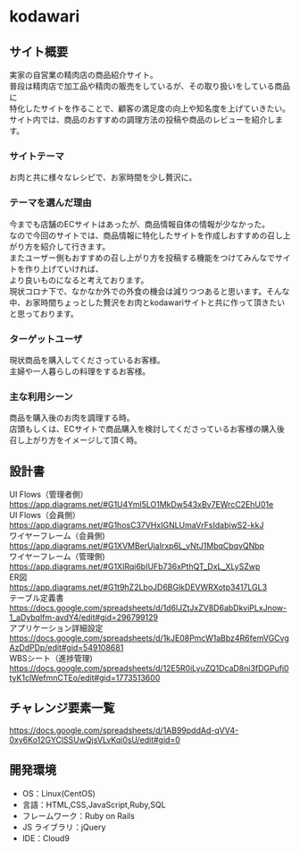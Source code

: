 # kodawari

## サイト概要

実家の自営業の精肉店の商品紹介サイト。  
普段は精肉店で加工品や精肉の販売をしているが、その取り扱いをしている商品に  
特化したサイトを作ることで、顧客の満足度の向上や知名度を上げていきたい。  
サイト内では、商品のおすすめの調理方法の投稿や商品のレビューを紹介します。

### サイトテーマ

お肉と共に様々なレシピで、お家時間を少し贅沢に。

### テーマを選んだ理由

今までも店舗のECサイトはあったが、商品情報自体の情報が少なかった。<br>
なので今回のサイトでは、商品情報に特化したサイトを作成しおすすめの召し上がり方を紹介して行きます。<br>
またユーザー側もおすすめの召し上がり方を投稿する機能をつけてみんなでサイトを作り上げていければ、<br>より良いものになると考えております。<br>
現状コロナ下で、なかなか外での外食の機会は減りつつあると思います。そんな中、お家時間ちょっとした贅沢をお肉とkodawariサイトと共に作って頂きたいと思っております。

### ターゲットユーザ

現状商品を購入してくださっているお客様。  
主婦や一人暮らしの料理をするお客様。

### 主な利用シーン

商品を購入後のお肉を調理する時。  
店頭もしくは、ECサイトで商品購入を検討してくださっているお客様の購入後召し上がり方をイメージして頂く時。

## 設計書

UI Flows（管理者側）https://app.diagrams.net/#G1U4Yml5LO1MkDw543xBv7EWrcC2EhU01e<br>
UI Flows（会員側）　https://app.diagrams.net/#G1hosC37VHxIGNLUmaVrFsIdabjwS2-kkJ<br>
ワイヤーフレーム（会員側) https://app.diagrams.net/#G1XVMBerUjaIrxp6L_yNtJ1MbqCbqvQNbp<br>
ワイヤーフレーム（管理側)　https://app.diagrams.net/#G1XIRqi6bIUFb736xPthQT_DxL_XLySZwp<br>
ER図　https://app.diagrams.net/#G1t9hZ2LboJD6BGlkDEVWRXotp3417LGL3<br>
テーブル定義書　https://docs.google.com/spreadsheets/d/1d6lJZtJxZV8D6abDkviPLxJnow-1_aDybqlfm-avdY4/edit#gid=296799129<br>
アプリケーション詳細設定　https://docs.google.com/spreadsheets/d/1kJE08PmcW1aBbz4R6femVGCvgAzDdPDp/edit#gid=549108681<br>
WBSシート（進捗管理) https://docs.google.com/spreadsheets/d/12E5R0iLyuZQ1DcaD8ni3fDGPufj0tyK1clWefmnCTEo/edit#gid=1773513600

## チャレンジ要素一覧

<https://docs.google.com/spreadsheets/d/1AB99pddAd-qVV4-0xy6Ko12GYClSSUwQjsVLvKqi0sU/edit#gid=0>

## 開発環境

- OS：Linux(CentOS)
- 言語：HTML,CSS,JavaScript,Ruby,SQL
- フレームワーク：Ruby on Rails
- JS ライブラリ：jQuery
- IDE：Cloud9


